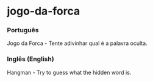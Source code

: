 # jogo-da-forca
<h3>Português</h3>

Jogo da Forca - Tente adivinhar qual é a palavra oculta.

<h3>Inglês (English)</h3>

Hangman - Try to guess what the hidden word is.